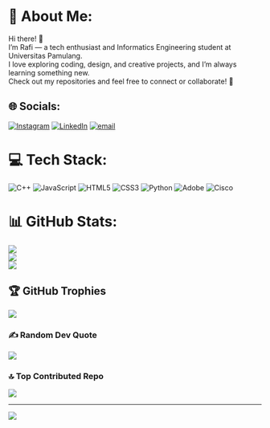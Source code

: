 # 💫 About Me:
Hi there! 👋<br>I’m Rafi — a tech enthusiast and Informatics Engineering student at Universitas Pamulang.<br>I love exploring coding, design, and creative projects, and I’m always learning something new.<br>Check out my repositories and feel free to connect or collaborate! 🚀


## 🌐 Socials:
[![Instagram](https://img.shields.io/badge/Instagram-%23E4405F.svg?logo=Instagram&logoColor=white)](https://instagram.com/https://www.instagram.com/rffadhil_/) [![LinkedIn](https://img.shields.io/badge/LinkedIn-%230077B5.svg?logo=linkedin&logoColor=white)](https://linkedin.com/in/https://www.linkedin.com/in/rafi-fadhil-amanullah-0b1412326/) [![email](https://img.shields.io/badge/Email-D14836?logo=gmail&logoColor=white)](mailto:raficoding8gmail.com) 

# 💻 Tech Stack:
![C++](https://img.shields.io/badge/c++-%2300599C.svg?style=for-the-badge&logo=c%2B%2B&logoColor=white) ![JavaScript](https://img.shields.io/badge/javascript-%23323330.svg?style=for-the-badge&logo=javascript&logoColor=%23F7DF1E) ![HTML5](https://img.shields.io/badge/html5-%23E34F26.svg?style=for-the-badge&logo=html5&logoColor=white) ![CSS3](https://img.shields.io/badge/css3-%231572B6.svg?style=for-the-badge&logo=css3&logoColor=white) ![Python](https://img.shields.io/badge/python-3670A0?style=for-the-badge&logo=python&logoColor=ffdd54) ![Adobe](https://img.shields.io/badge/adobe-%23FF0000.svg?style=for-the-badge&logo=adobe&logoColor=white) ![Cisco](https://img.shields.io/badge/cisco-%23049fd9.svg?style=for-the-badge&logo=cisco&logoColor=black)
# 📊 GitHub Stats:
![](https://github-readme-stats.vercel.app/api?username=rffadhil&theme=dark&hide_border=true&include_all_commits=false&count_private=false)<br/>
![](https://nirzak-streak-stats.vercel.app/?user=rffadhil&theme=dark&hide_border=true)<br/>
![](https://github-readme-stats.vercel.app/api/top-langs/?username=rffadhil&theme=dark&hide_border=true&include_all_commits=false&count_private=false&layout=compact)

## 🏆 GitHub Trophies
![](https://github-profile-trophy.vercel.app/?username=rffadhil&theme=radical&no-frame=true&no-bg=true&margin-w=4)

### ✍️ Random Dev Quote
![](https://quotes-github-readme.vercel.app/api?type=vetical&theme=radical)

### 🔝 Top Contributed Repo
![](https://github-contributor-stats.vercel.app/api?username=rffadhil&limit=5&theme=dark&combine_all_yearly_contributions=true)

---
[![](https://visitcount.itsvg.in/api?id=rffadhil&icon=0&color=1)](https://visitcount.itsvg.in)

<!-- Proudly created with GPRM ( https://gprm.itsvg.in ) -->
